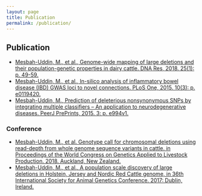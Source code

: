 ```yaml
---
layout: page
title: Publication
permalink: /publication/
---
```


## Publication
* [Mesbah-Uddin, M., et al., Genome-wide mapping of large deletions and their population-genetic properties in dairy cattle. DNA Res, 2018. 25(1): p. 49-59.](https://doi.org/10.1093/dnares/dsx037)
* [Mesbah-Uddin, M., et al., In-silico analysis of inflammatory bowel disease (IBD) GWAS loci to novel connections. PLoS One, 2015. 10(3): p. e0119420.](https://doi.org/10.1371/journal.pone.0119420)
* [Mesbah-Uddin, M., Prediction of deleterious nonsynonymous SNPs by integrating multiple classifiers – An application to neurodegenerative diseases. PeerJ PrePrints, 2015. 3: p. e994v1.](https://doi.org/10.7287/peerj.preprints.994v1)

### Conference
* [Mesbah-Uddin, M., et al. Genotype call for chromosomal deletions using read-depth from whole genome sequence variants in cattle. in Proceedings of the World Congress on Genetics Applied to Livestock Production. 2018. Auckland, New Zealand.](https://pure.au.dk/portal/files/128029891/genotype_call_chromosomal_deletions_using_read_depth_whole_genome_sequence_variants_cattle.pdf)
* [Mesbah-Uddin, M., et al., A population scale discovery of large deletions in Holstein, Jersey and Nordic Red Cattle genome, in 36th International Society for Animal Genetics Conference. 2017: Dublin, Ireland.](http://www.isag.us/Docs/Proceedings/ISAG2017_Proceedings.pdf?v3)